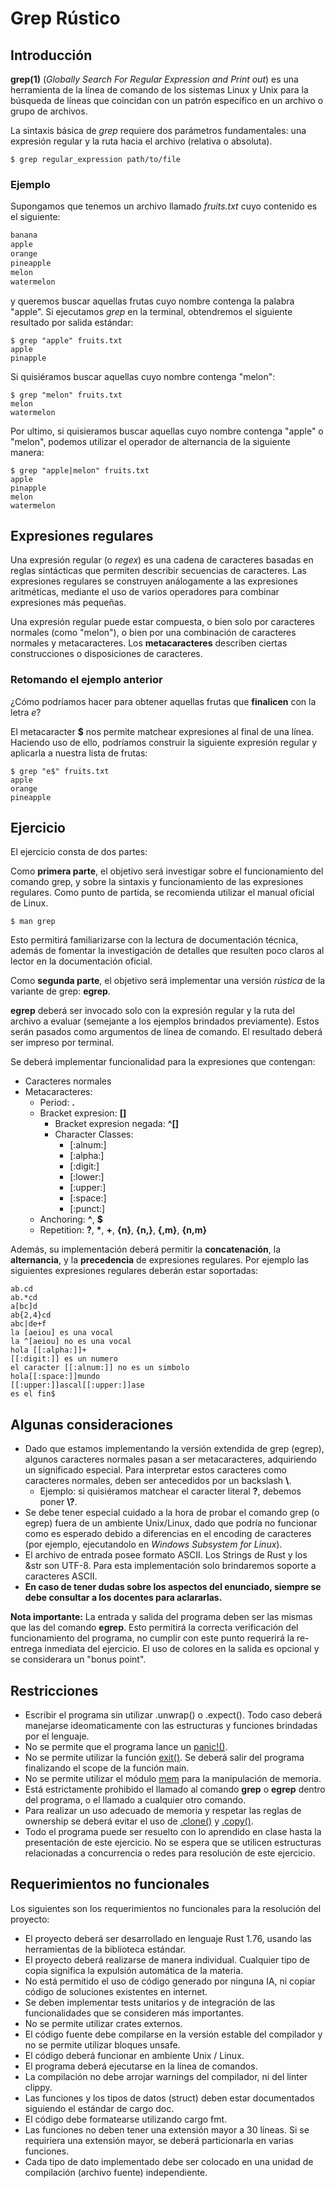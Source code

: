 # Grep Rústico

## Introducción

**grep(1)** (*Globally Search For Regular Expression and Print out*) es una herramienta de la línea de comando de los sistemas Linux y Unix para la búsqueda de líneas que coincidan con un patrón específico en un archivo o grupo de archivos.

La sintaxis básica de *grep* requiere dos parámetros fundamentales: una expresión regular y la ruta hacia el archivo (relativa o absoluta).

```shell
$ grep regular_expression path/to/file
```

### Ejemplo

Supongamos que tenemos un archivo llamado *fruits.txt* cuyo contenido es el siguiente:

```fruits.txt
banana
apple
orange
pineapple
melon
watermelon
```

y queremos buscar aquellas frutas cuyo nombre contenga la palabra "apple". Si ejecutamos *grep* en la terminal, obtendremos el siguiente resultado por salida estándar:

```shell=
$ grep "apple" fruits.txt
apple
pinapple
```

Si quisiéramos buscar aquellas cuyo nombre contenga "melon":

```shell=
$ grep "melon" fruits.txt
melon
watermelon
```

Por ultimo, si quisieramos buscar aquellas cuyo nombre contenga "apple" o "melon", podemos utilizar el operador de alternancia de la siguiente manera:

```shell=
$ grep "apple|melon" fruits.txt
apple
pinapple
melon
watermelon
```

## Expresiones regulares

Una expresión regular (o *regex*) es una cadena de caracteres basadas en reglas sintácticas que permiten describir secuencias de caracteres. Las expresiones regulares se construyen análogamente a las expresiones aritméticas, mediante el uso de varios operadores para combinar expresiones más pequeñas.

Una expresión regular puede estar compuesta, o bien solo por caracteres normales (como "melon"), o bien por una combinación de caracteres normales y metacaracteres. Los **metacaracteres** describen ciertas construcciones o disposiciones de caracteres.

### Retomando el ejemplo anterior

¿Cómo podríamos hacer para obtener aquellas frutas que **finalicen** con la letra *e*?

El metacaracter **$** nos permite matchear expresiones al final de una línea. Haciendo uso de ello, podríamos construir la siguiente expresión regular y aplicarla a nuestra lista de frutas:

```shell=
$ grep "e$" fruits.txt
apple
orange
pineapple
```

## Ejercicio
El ejercicio consta de dos partes:

Como **primera parte**, el objetivo será investigar sobre el funcionamiento del comando grep, y sobre la sintaxis y funcionamiento de las expresiones regulares. Como punto de partida, se recomienda utilizar el manual oficial de Linux.

```shell=
$ man grep
```

Esto permitirá familiarizarse con la lectura de documentación técnica, además de fomentar la investigación de detalles que resulten poco claros al lector en la documentación oficial.

Como **segunda parte**, el objetivo será implementar una versión *rústica* de la variante de grep: **egrep**.

**egrep** deberá ser invocado solo con la expresión regular y la ruta del archivo a evaluar (semejante a los ejemplos brindados previamente). Estos serán pasados como argumentos de línea de comando. El resultado deberá ser impreso por terminal.


Se deberá implementar funcionalidad para la expresiones que contengan:
* Caracteres normales
* Metacaracteres:
    * Period: **.**
    * Bracket expresion: **[]**
        * Bracket expresion negada: **\^[]**
        * Character Classes:
            * [:alnum:]
            * [:alpha:]
            * [:digit:]
            * [:lower:]
            * [:upper:]
            * [:space:]
            * [:punct:]
    * Anchoring: **^**, **$**
    * Repetition: **?**, **\***, **+**, **{n}**, **{n,}**, **{,m}**, **{n,m}**

Además, su implementación deberá permitir la **concatenación**, la **alternancia**, y la **precedencia** de expresiones regulares.
Por ejemplo las siguientes expresiones regulares deberán estar soportadas:

```shell=
ab.cd
ab.*cd
a[bc]d
ab{2,4}cd
abc|de+f
la [aeiou] es una vocal
la ^[aeiou] no es una vocal
hola [[:alpha:]]+
[[:digit:]] es un numero
el caracter [[:alnum:]] no es un simbolo
hola[[:space:]]mundo
[[:upper:]]ascal[[:upper:]]ase
es el fin$
```

## Algunas consideraciones
* Dado que estamos implementando la versión extendida de grep (egrep), algunos caracteres normales pasan a ser metacaracteres, adquiriendo un significado especial. Para interpretar estos caracteres como caracteres normales, deben ser antecedidos por un backslash **\\**.
    * Ejemplo: si quisiéramos matchear el caracter literal **?**, debemos poner **\\?**.
* Se debe tener especial cuidado a la hora de probar el comando grep (o egrep) fuera de un ambiente Unix/Linux, dado que podría no funcionar como es esperado debido a diferencias en el encoding de caracteres (por ejemplo, ejecutandolo en *Windows Subsystem for Linux*).
* El archivo de entrada posee formato ASCII. Los Strings de Rust y los &str son UTF-8. Para esta implementación solo brindaremos soporte a caracteres ASCII.
* **En caso de tener dudas sobre los aspectos del enunciado, siempre se debe consultar a los docentes para aclararlas.**

**Nota importante:** La entrada y salida del programa deben ser las mismas que las del comando **egrep**. Esto permitirá la correcta verificación del funcionamiento del programa, no cumplir con este punto requerirá la re-entrega inmediata del ejercicio. El uso de colores en la salida es opcional y se considerara un "bonus point".


## Restricciones
* Escribir el programa sin utilizar .unwrap() o .expect(). Todo caso deberá manejarse ideomaticamente con las estructuras y funciones brindadas por el lenguaje.
* No se permite que el programa lance un [panic!()](https://doc.rust-lang.org/book/ch09-01-unrecoverable-errors-with-panic.html).
* No se permite utilizar la función [exit()](https://doc.rust-lang.org/std/process/fn.exit.html). Se deberá salir del programa finalizando el scope de la función main.
* No se permite utilizar el módulo [mem](https://doc.rust-lang.org/std/mem/) para la manipulación de memoria.
* Está estrictamente prohibido el llamado al comando **grep** o **egrep** dentro del programa, o el llamado a cualquier otro comando.
* Para realizar un uso adecuado de memoria y respetar las reglas de ownership se deberá evitar el uso de [.clone()](https://doc.rust-lang.org/std/clone/trait.Clone.html) y [.copy()](https://doc.rust-lang.org/std/marker/trait.Copy.html).
* Todo el programa puede ser resuelto con lo aprendido en clase hasta la presentación de este ejercicio. No se espera que se utilicen estructuras relacionadas a concurrencia o redes para resolución de este ejercicio.

## Requerimientos no funcionales
Los siguientes son los requerimientos no funcionales para la resolución del proyecto:

* El proyecto deberá ser desarrollado en lenguaje Rust 1.76, usando las herramientas de la biblioteca estándar.
* El proyecto deberá realizarse de manera individual. Cualquier tipo de copia significa la expulsión automática de la materia.
* No está permitido el uso de código generado por ninguna IA, ni copiar código de soluciones existentes en internet. 
* Se deben implementar tests unitarios y de integración de las funcionalidades que se consideren más importantes.
* No se permite utilizar crates externos.
* El código fuente debe compilarse en la versión estable del compilador y no se permite utilizar bloques unsafe.
* El código deberá funcionar en ambiente Unix / Linux.
* El programa deberá ejecutarse en la línea de comandos.
* La compilación no debe arrojar warnings del compilador, ni del linter clippy.
* Las funciones y los tipos de datos (struct) deben estar documentados siguiendo el estándar de cargo doc.
* El código debe formatearse utilizando cargo fmt.
* Las funciones no deben tener una extensión mayor a 30 líneas. Si se requiriera una extensión mayor, se deberá particionarla en varias funciones.
* Cada tipo de dato implementado debe ser colocado en una unidad de compilación (archivo fuente) independiente.
